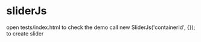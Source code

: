 # sliderJs
open tests/index.html to check the demo
call new SliderJs('containerId', {}); to create slider
